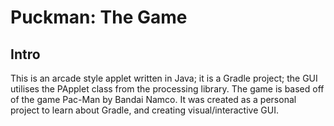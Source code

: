 # Puckman: The Game

## Intro
This is an arcade style applet written in Java; it is a Gradle project; the GUI utilises the PApplet class from the processing library.
The game is based off of the game Pac-Man by Bandai Namco. It was created as a personal project to learn about Gradle, and creating visual/interactive GUI.
